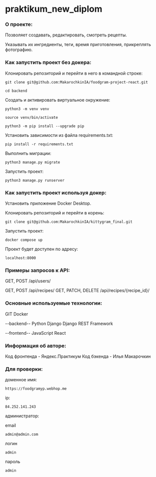 # praktikum_new_diplom


### О проекте:

Позволяет создавать, редактировать, смотреть рецепты.

Указывать их ингредиенты, теги, время приготовления, прикреплять фотографию.

### Как запустить проект без докера:

Клонировать репозиторий и перейти в него в командной строке:

```
git clone git@github.com:MakarochkinIA/foodgram-project-react.git
```

```
cd backend
```

Cоздать и активировать виртуальное окружение:

```
python3 -m venv venv
```

```
source venv/bin/activate
```

```
python3 -m pip install --upgrade pip
```

Установить зависимости из файла requirements.txt:

```
pip install -r requirements.txt
```

Выполнить миграции:

```
python3 manage.py migrate
```

Запустить проект:

```
python3 manage.py runserver
```

### Как запустить проект используя докер:

Установить приложение Docker Desktop.

Клонировать репозиторий и перейти в корень:

```
git clone git@github.com:MakarochkinIA/kittygram_final.git
```

Запустить проект:

```
docker compose up
```

Проект будет доступен по адресу:

```
localhost:8000
```


### Примеры запросов к API:

GET, POST /api/users/

GET, POST /api/recipes/
GET, PATCH, DELETE  /api/recipes/{recipe_id}/

### Основные используемые технологии:
GIT
Docker

--backend--
Python
Django
Django REST Framework

--frontend--
JavaScript
React

### Информация об авторе:
Код фронтенда - Яндекс.Практикум
Код бэкенда  - Илья Макарочкин


### Для проверки:

доменное имя:
```
https://foodgramyp.webhop.me
```

ip:
```
84.252.141.243
```
администратор:

email
```
admin@admin.com
```
логин 
```
admin
```

пароль 
```
admin
```